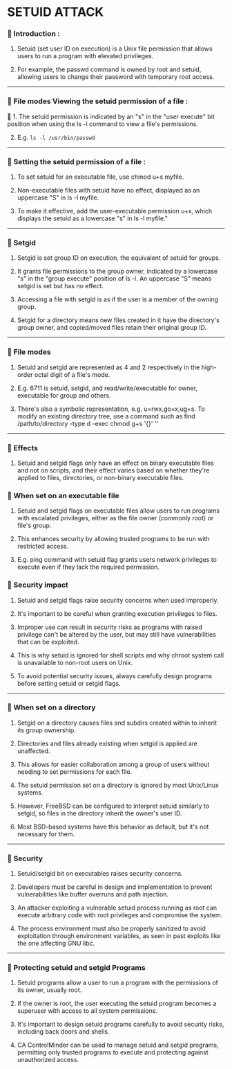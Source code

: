 SETUID ATTACK
=============


### 🌟️ Introduction :

1. Setuid (set user ID on execution) is a Unix file permission that allows users to run a program with elevated privileges.

2. For example, the passwd command is owned by root and setuid, allowing users to change their password with temporary root access.
  

* * *

### 🌟️ File modes Viewing the setuid permission of a file :

🌟️ 1. The setuid permission is indicated by an "s" in the "user execute" bit position when using the ls -l command to view a file's permissions. 

2. E.g. ` ls -l /usr/bin/passwd `

* * *

### 🌟️ Setting the setuid permission of a file :

1. To set setuid for an executable file, use chmod u+s myfile.

2. Non-executable files with setuid have no effect, displayed as an uppercase "S" in ls -l myfile.
 
3. To make it effective, add the user-executable permission u+x, which displays the setuid as a lowercase "s" in ls -l myfile."

* * *

### 🌟️ Setgid

1. Setgid is set group ID on execution, the equivalent of setuid for groups. 

2. It grants file permissions to the group owner, indicated by a lowercase "s" in the "group execute" position of ls -l. An uppercase "S" means setgid is set but has no effect.

3. Accessing a file with setgid is as if the user is a member of the owning group. 

4. Setgid for a directory means new files created in it have the directory's group owner, and copied/moved files retain their original group ID.
* * *

### 🌟️ File modes

1. Setuid and setgid are represented as 4 and 2 respectively in the high-order octal digit of a file's mode. 

2. E.g. 6711 is setuid, setgid, and read/write/executable for owner, executable for group and others. 

3. There's also a symbolic representation, e.g. u=rwx,go=x,ug+s. To modify an existing directory tree, use a command such as find /path/to/directory -type d -exec chmod g+s '{}' '\'

* * *

### 🌟️ Effects

1. Setuid and setgid flags only have an effect on binary executable files and not on scripts, and their effect varies based on whether they're applied to files, directories, or non-binary executable files.

### 🌟️ When set on an executable file

1. Setuid and setgid flags on executable files allow users to run programs with escalated privileges, either as the file owner (commonly root) or file's group. 

2. This enhances security by allowing trusted programs to be run with restricted access.

3. E.g. ping command with setuid flag grants users network privileges to execute even if they lack the required permission.

### 🌟️ Security impact

1. Setuid and setgid flags raise security concerns when used improperly. 

2. It's important to be careful when granting execution privileges to files. 

3. Improper use can result in security risks as programs with raised privilege can't be altered by the user, but may still have vulnerabilities that can be exploited. 

4. This is why setuid is ignored for shell scripts and why chroot system call is unavailable to non-root users on Unix. 

5. To avoid potential security issues, always carefully design programs before setting setuid or setgid flags.

* * *

### 🌟️ When set on a directory

1. Setgid on a directory causes files and subdirs created within to inherit its group ownership. 

2. Directories and files already existing when setgid is applied are unaffected. 

3. This allows for easier collaboration among a group of users without needing to set permissions for each file.

4. The setuid permission set on a directory is ignored by most Unix/Linux systems. 

5. However, FreeBSD can be configured to interpret setuid similarly to setgid, so files in the directory inherit the owner's user ID. 

6. Most BSD-based systems have this behavior as default, but it's not necessary for them.
* * *

### 🌟️ Security

1. Setuid/setgid bit on executables raises security concerns. 

2. Developers must be careful in design and implementation to prevent vulnerabilities like buffer overruns and path injection. 

3. An attacker exploiting a vulnerable setuid process running as root can execute arbitrary code with root privileges and compromise the system. 

4. The process environment must also be properly sanitized to avoid exploitation through environment variables, as seen in past exploits like the one affecting GNU libc.
* * *

### 🌟️ Protecting setuid and setgid Programs

1. Setuid programs allow a user to run a program with the permissions of its owner, usually root. 

2. If the owner is root, the user executing the setuid program becomes a superuser with access to all system permissions.

3. It's important to design setuid programs carefully to avoid security risks, including back doors and shells. 

4. CA ControlMinder can be used to manage setuid and setgid programs, permitting only trusted programs to execute and protecting against unauthorized access.





